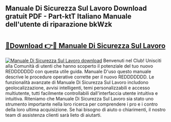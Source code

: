## Manuale Di Sicurezza Sul Lavoro Download gratuit PDF - Part-ktT Italiano Manuale dell'utente di riparazione bkWzk

# <h2><a href="http://dfbod2.blite.top/?on=Manuale+Di+Sicurezza+Sul+Lavoro">🔗Download 👉🔴 Manuale Di Sicurezza Sul Lavoro</a></h2>

[![Manuale Di Sicurezza Sul Lavoro download](https://i.imgur.com/lujVjoI.png)](http://dfbod2.blite.top/?on=Manuale+Di+Sicurezza+Sul+Lavoro)
Benvenuti nel Club! Unisciti alla Comunità di utenti che hanno scoperto il potenziale del tuo nuovo REDDDDDDD con questa utile guida. Manuale D'uso questo manuale descrive le procedure operative corrette per il nuovo REDDDDDDD. Le funzionalità avanzate di Manuale Di Sicurezza Sul Lavoro includono geolocalizzazione, avvisi intelligenti, temi personalizzabili e accesso multiutente, tutti facilmente controllabili dall'interfaccia utente intuitiva e intuitiva. Riteniamo che Manuale Di Sicurezza Sul Lavoro sia stato uno strumento importante nella loro ricerca per comprendere i pro e i contro della loro ultima acquisizione. Se hai bisogno di aiuto o chiarimenti, il nostro team di assistenza clienti sarà lieto di aiutarti.
